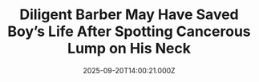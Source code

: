 ---
title: "Diligent Barber May Have Saved Boy’s Life After Spotting Cancerous Lump on His Neck"
date: 2025-09-20T14:00:21.000Z
category: Human Kindness
externalLink: "https://www.goodnewsnetwork.org/diligent-barber-may-have-saved-boys-life-after-spotting-cancerous-lump-on-his-neck/"
image: ""
excerpt: "An eagle-eyed barber saved a teenager’s life by spotting a lump that turned out to be a rare cancer. A Turkish stylist name Firat Davutoglu spied it the 17-year-old’s neck after he’d come in for a trim of his back and sides. He advised him to “get it checked out”—and the next week Owen went […] The post Diligent Barber…"
---